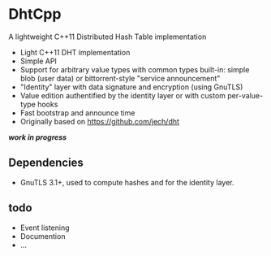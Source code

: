 DhtCpp
===
A lightweight C++11 Distributed Hash Table implementation

 * Light C++11 DHT implementation
 * Simple API
 * Support for arbitrary value types with common types built-in: simple blob (user data) or bittorrent-style "service announcement"
 * "Identity" layer with data signature and encryption (using GnuTLS)
 * Value edition authentified by the identity layer or with custom per-value-type hooks
 * Fast bootstrap and announce time
 * Originally based on https://github.com/jech/dht

***work in progress***

Dependencies
-
- GnuTLS 3.1+, used to compute hashes and for the identity layer.

todo
-
 * Event listening
 * Documention
 * ...
